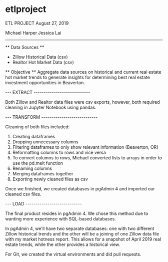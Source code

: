 # etlproject

ETL PROJECT
August 27, 2019

Michael Harper
Jessica Lai

--------------------------------------------------------
** Data Sources **
- Zillow Historical Data (csv)
- Realtor Hot Market Data (csv)

** Objective **
Aggregate data sources on historical and current real estate hot market trends to generate insights for determining best real estate investment opportunities in Beaverton. 

--- EXTRACT ----------------------------

Both Zillow and Realtor data files were csv exports, however, both required cleaning in Jupyter Notebook using pandas. 

--- TRANSFORM ----------------------------

Cleaning of both files included:
1. Creating dataframes
2. Dropping unnecessary columns
3. Filtering dataframes to only show relevant information (Beaverton, OR)
4. Reformatting columns to rows and vice versa
5. To convert columns to rows, Michael converted lists to arrays in order to use the pd.melt function
6. Renaming columns 
7. Merging dataframes together
8. Exporting newly cleaned files as csv

Once we finished, we created databases in pgAdmin 4 and imported our cleaned csv files. 

--- LOAD ----------------------------

The final product resides in pgAdmin 4. We chose this method due to wanting more experience with SQL-based databases.

In pgAdmin 4, we'll have two separate databases: one with two different Zillow historical trends and the other will be a joining of one Zillow data file with my market hotness report. This allows for a snapshot of April 2019 real estate trends, while the other provides a historical view.

For Git, we created the virtual environments and did pull requests.
